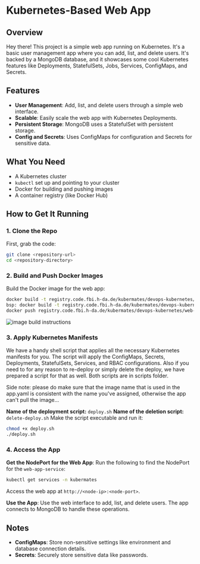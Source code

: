 # Kubernetes-Based Web App

## Overview

Hey there! This project is a simple web app running on Kubernetes. It's a basic user management app where you can add, list, and delete users. It's backed by a MongoDB database, and it showcases some cool Kubernetes features like Deployments, StatefulSets, Jobs, Services, ConfigMaps, and Secrets.

## Features

- **User Management**: Add, list, and delete users through a simple web interface.
- **Scalable**: Easily scale the web app with Kubernetes Deployments.
- **Persistent Storage**: MongoDB uses a StatefulSet with persistent storage.
- **Config and Secrets**: Uses ConfigMaps for configuration and Secrets for sensitive data.

## What You Need

- A Kubernetes cluster
- `kubectl` set up and pointing to your cluster
- Docker for building and pushing images
- A container registry (like Docker Hub)

## How to Get It Running

### 1. Clone the Repo

First, grab the code:

```bash
git clone <repository-url>
cd <repository-directory>
```

### 2. Build and Push Docker Images

Build the Docker image for the web app:

```bash
docker build -t registry.code.fbi.h-da.de/kubermates/devops-kubernetes/<optional-image-name>:<optional-tag> .
bsp: docker build -t registry.code.fbi.h-da.de/kubermates/devops-kubernetes/web-app:v1.4 .
docker push registry.code.fbi.h-da.de/kubermates/devops-kubernetes/web-app:v1.4
```

![image build instructions](../../../images/documentation/prak_5/image-registry.png)

### 3. Apply Kubernetes Manifests

We have a handy shell script that applies all the necessary Kubernetes manifests for you. The script will apply the ConfigMaps, Secrets, Deployments, StatefulSets, Services, and RBAC configurations.
Also if you need to for any reason to re-deploy or simply delete the deploy, we have prepared a script for that as well. Both scripts are in scripts folder.

Side note: please do make sure that the image name that is used in the app.yaml is consistent with the name you've assigned, otherwise the app can't pull the image...

**Name of the deployment script:** `deploy.sh`
**Name of the deletion script:** `delete-deploy.sh`
Make the script executable and run it:

```bash
chmod +x deploy.sh
./deploy.sh
```

### 4. Access the App

**Get the NodePort for the Web App**:
Run the following to find the NodePort for the `web-app-service`:

```bash
kubectl get services -n kubermates
```

Access the web app at `http://<node-ip>:<node-port>`.

**Use the App**:
Use the web interface to add, list, and delete users. The app connects to MongoDB to handle these operations.

## Notes

- **ConfigMaps**: Store non-sensitive settings like environment and database connection details.
- **Secrets**: Securely store sensitive data like passwords.


